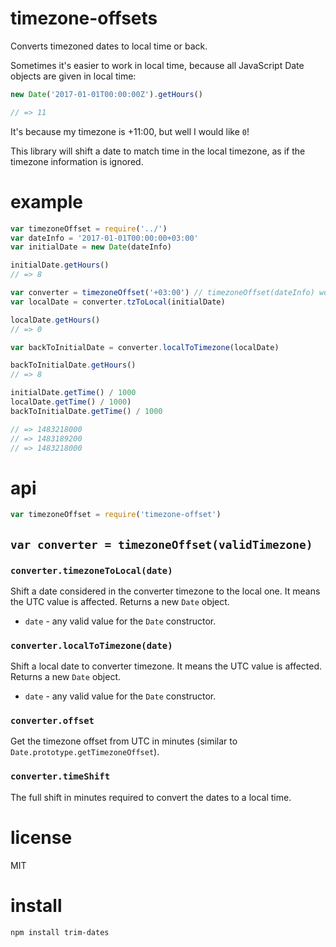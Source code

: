 # timezone-offsets

Converts timezoned dates to local time or back.

Sometimes it's easier to work in local time, because all JavaScript Date objects are given in local time:

```js
new Date('2017-01-01T00:00:00Z').getHours()

// => 11 
```

It's because my timezone is +11:00, but well I would like `0`!

This library will shift a date to match time in the local timezone, as if the timezone information is ignored.


# example

```js
var timezoneOffset = require('../')
var dateInfo = '2017-01-01T00:00:00+03:00'
var initialDate = new Date(dateInfo)

initialDate.getHours()
// => 8

var converter = timezoneOffset('+03:00') // timezoneOffset(dateInfo) works as well
var localDate = converter.tzToLocal(initialDate)

localDate.getHours()
// => 0

var backToInitialDate = converter.localToTimezone(localDate)

backToInitialDate.getHours()
// => 8

initialDate.getTime() / 1000
localDate.getTime() / 1000)
backToInitialDate.getTime() / 1000

// => 1483218000
// => 1483189200
// => 1483218000
```


# api

```js
var timezoneOffset = require('timezone-offset')
```

## `var converter = timezoneOffset(validTimezone)`

### `converter.timezoneToLocal(date)`

Shift a date considered in the converter timezone to the local one. It means the UTC value is affected.
Returns a new `Date` object.

* `date` - any valid value for the `Date` constructor.

### `converter.localToTimezone(date)`

Shift a local date to converter timezone. It means the UTC value is affected.
Returns a new `Date` object.

* `date` - any valid value for the `Date` constructor.

### `converter.offset`

Get the timezone offset from UTC in minutes (similar to `Date.prototype.getTimezoneOffset`).

### `converter.timeShift`

The full shift in minutes required to convert the dates to a local time.


# license

MIT


# install

```
npm install trim-dates
```

